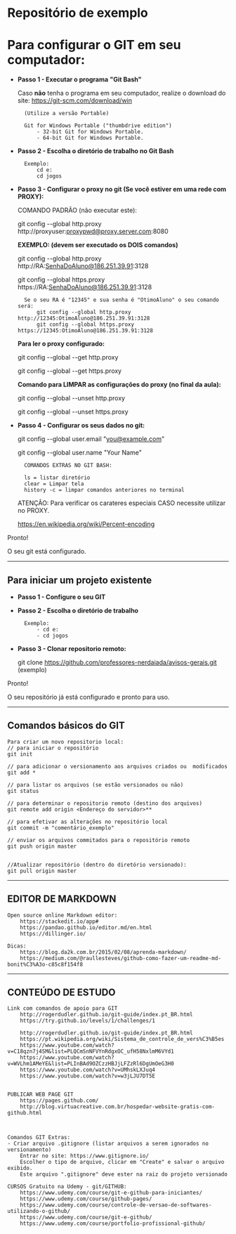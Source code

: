 # Repositório de exemplo

# Para configurar o GIT em seu computador:

- **Passo 1 - Executar o programa** **"Git Bash"**

	Caso **não** tenha o programa em seu computador, realize o download do site: https://git-scm.com/download/win
	
		(Utilize a versão Portable)
		
		Git for Windows Portable ("thumbdrive edition")
			- 32-bit Git for Windows Portable.
			- 64-bit Git for Windows Portable.
			

- **Passo 2 - Escolha o diretório de trabalho no Git Bash**
	
		Exemplo: 	
			cd e:
			cd jogos
				

- **Passo 3 - Configurar o proxy no git (Se você estiver em uma rede com PROXY):**
	
	COMANDO PADRÃO (não executar este):
	
	git config --global http.proxy http://proxyuser:proxypwd@proxy.server.com:8080

	**EXEMPLO: (devem ser executado os DOIS comandos)**
	
	git config --global http.proxy http://RA:SenhaDoAluno@186.251.39.91:3128
	
	git config --global https.proxy https://RA:SenhaDoAluno@186.251.39.91:3128

		Se o seu RA é "12345" e sua senha é "OtimoAluno" o seu comando será:
			git config --global http.proxy http://12345:OtimoAluno@186.251.39.91:3128
			git config --global https.proxy https://12345:OtimoAluno@186.251.39.91:3128

		
	**Para ler o proxy configurado:**
	
	git config --global --get http.proxy
	
	git config --global --get https.proxy

	**Comando para LIMPAR as configurações do proxy (no final da aula):**
	
	git config --global --unset http.proxy
	
	git config --global --unset https.proxy
	
	
	
- **Passo 4 - Configurar os seus dados no git:**
	
	
	git config --global user.email "you@example.com"
	
	git config --global user.name "Your Name"
	
	
	
	    COMANDOS EXTRAS NO GIT BASH:
		
		ls = listar diretório
		clear = Limpar tela
		history -c = limpar comandos anteriores no terminal

	
	ATENÇÂO: Para verificar os carateres especiais CASO necessite utilizar no PROXY.
	
	https://en.wikipedia.org/wiki/Percent-encoding
	
	
	
Pronto!  

O seu git está configurado.


----------------------------------------------------------------

## Para iniciar um projeto existente


 - **Passo 1 - Configure o seu GIT**
		
				
- **Passo 2 - Escolha o diretório de trabalho**
	
		Exemplo: 
			- cd e:
			- cd jogos
	
	
- **Passo 3 - Clonar repositorio remoto:**

	git clone https://github.com/professores-nerdaiada/avisos-gerais.git   (exemplo)


Pronto!

O seu repositório já está configurado e pronto para uso.



--------------------------------------------------------------------


## Comandos básicos do GIT

	Para criar um novo repositorio local:
	// para iniciar o repositório
	git init

	// para adicionar o versionamento aos arquivos criados ou  modificados
	git add * 

	// para listar os arquivos (se estão versionados ou não)
	git status
	
	// para determinar o repositorio remoto (destino dos arquivos)
	git remote add origin <Endereço do servidor>**

	// para efetivar as alterações no repositório local
	git commit -m "comentário_exemplo"

	// enviar os arquivos commitados para o repositório remoto
	git push origin master

	
	//Atualizar repositório (dentro do diretório versionado):
	git pull origin master
	
---------------------------------------------------------------------
## EDITOR DE MARKDOWN

	Open source online Markdown editor:
		https://stackedit.io/app#
		https://pandao.github.io/editor.md/en.html
		https://dillinger.io/

	Dicas:
		https://blog.da2k.com.br/2015/02/08/aprenda-markdown/
		https://medium.com/@raullesteves/github-como-fazer-um-readme-md-bonit%C3%A3o-c85c8f154f8

---------------------------------------------------------------------


## CONTEÚDO DE ESTUDO 

	Link com comandos de apoio para GIT
		http://rogerdudler.github.io/git-guide/index.pt_BR.html
		https://try.github.io/levels/1/challenges/1	

		http://rogerdudler.github.io/git-guide/index.pt_BR.html
		https://pt.wikipedia.org/wiki/Sistema_de_controle_de_vers%C3%B5es
		https://www.youtube.com/watch?v=C18qzn7j4SM&list=PLQCmSnNFVYnRdgxOC_ufH58NxlmM6VYd1
		https://www.youtube.com/watch?v=WVLhm1AMeYE&list=PLInBAd9OZCzzHBJjLFZzRl6DgUmOeG3H0
		https://www.youtube.com/watch?v=UMhskLXJuq4	
		https://www.youtube.com/watch?v=w3jLJU7DT5E
  

	PUBLICAR WEB PAGE GIT
		https://pages.github.com/
	 	http://blog.virtuacreative.com.br/hospedar-website-gratis-com-github.html
	
    
	
	Comandos GIT Extras:
	- Criar arquivo .gitignore (listar arquivos a serem ignorados no versionamento)
		Entrar no site: https://www.gitignore.io/
		Escolher o tipo de arquivo, clicar em "Create" e salvar o arquivo exibido.
		Este arquivo ".gitignore" deve ester na raiz do projeto versionado

	CURSOS Gratuito na Udemy - git/GITHUB:
		https://www.udemy.com/course/git-e-github-para-iniciantes/
		https://www.udemy.com/course/github-pages/
		https://www.udemy.com/course/controle-de-versao-de-softwares-utilizando-o-github/
		https://www.udemy.com/course/git-e-github/
		https://www.udemy.com/course/portfolio-profissional-github/
	

